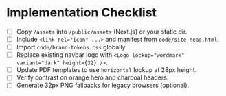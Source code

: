 
# Implementation Checklist

- [ ] Copy `/assets` into `/public/assets` (Next.js) or your static dir.
- [ ] Include `<link rel="icon" ...>` and manifest from `code/site-head.html`.
- [ ] Import `code/brand-tokens.css` globally.
- [ ] Replace existing navbar logo with `<Logo lockup="wordmark" variant="dark" height={32} />`.
- [ ] Update PDF templates to use `horizontal` lockup at 28px height.
- [ ] Verify contrast on orange hero and charcoal headers.
- [ ] Generate 32px PNG fallbacks for legacy browsers (optional).

